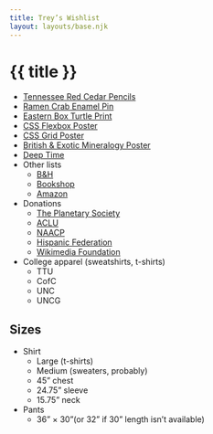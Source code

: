 ```yaml
---
title: Trey’s Wishlist
layout: layouts/base.njk
---
```


# {{ title }}

- [Tennessee Red Cedar Pencils](https://musgravepencil.com/products/tennessee-red-cedar-pencil)
- [Ramen Crab Enamel Pin](https://mikemanoart.storenvy.com/products/29201029-ramen-crab-enamel-pin)
- [Eastern Box Turtle Print](https://www.etsy.com/listing/804712560/eastern-box-turtle-print)
- [CSS Flexbox Poster](https://css-tricks.com/product/css-flexbox-poster/)
- [CSS Grid Poster](https://css-tricks.com/product/css-grid-poster/)
- [British & Exotic Mineralogy Poster](https://www.zazzle.com/british_exotic_mineralogy_poster-228108702858789995?size=%5b36.0000%2c24.0000%5d)
- [Deep Time](https://www.eriskayconnection.com/home/84-deep-time.html)
- Other lists
    - [B&H](https://www.bhphotovideo.com/find/wishlist.jsp#/863AEFE068/)
    - [Bookshop](https://bookshop.org/wishlists/b08a78238ff76845722fbf65beee92b03837a2f3)
    - [Amazon](http://a.co/5le1mRp)
- Donations
    - [The Planetary Society](https://planetary.org/donate)
    - [ACLU](https://www.aclu.org/)
    - [NAACP](http://www.naacp.org/)
    - [Hispanic Federation](https://hispanicfederation.org/unidos)
    - [Wikimedia Foundation](https://donate.wikimedia.org/)
- College apparel (sweatshirts, t-shirts)
    - TTU
    - CofC
    - UNC
    - UNCG

## Sizes

- Shirt
    - Large (t-shirts)
    - Medium (sweaters, probably)
    - 45” chest
    - 24.75” sleeve
    - 15.75” neck
- Pants
    - 36” × 30”(or 32” if 30” length isn’t available)
